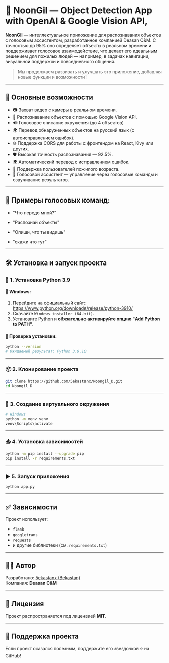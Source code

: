 # 🧠 NoonGil — Object Detection App with OpenAI & Google Vision API,

**NoonGil** — интеллектуальное приложение для распознавания объектов с голосовым ассистентом, разработанное компанией Deasan C&M. С точностью до 95% оно определяет объекты в реальном времени и поддерживает голосовое взаимодействие, что делает его идеальным решением для пожилых людей — например, в задачах навигации, визуальной поддержки и повседневного общения.

> Мы продолжаем развивать и улучшать это приложение, добавляя новые функции и возможности!

---

## 🚀 Основные возможности

- 📷 Захват видео с камеры в реальном времени.
- 🧠  Распознавание объектов с помощью Google Vision API.
- 🔊 Голосовое описание окружения (до 4 объектов)
- 🌍 Перевод обнаруженных объектов на русский язык (с автоисправлением ошибок).
- 🌐 Поддержка CORS для работы с фронтендом на React, Kivy или других.
- 🛡️ Высокая точность распознавания — 92.5%.
- 🌍 Автоматический перевод с исправлением ошибок.
- 👵 Поддержка пользователей пожилого возраста.
- 🎤 Голосовой ассистент — управление через голосовые команды и озвучивание результатов.

---

## 💬 Примеры голосовых команд:
- "Что передо мной?"

- "Распознай объекты"

- "Опиши, что ты видишь"

- "скажи что тут"

---

## 🛠️ Установка и запуск проекта

### 📌 1. Установка Python 3.9

#### 🔹 Windows:
1. Перейдите на официальный сайт: https://www.python.org/downloads/release/python-3910/
2. Скачайте `Windows installer (64-bit)`.
3. Установите Python и **обязательно активируйте опцию "Add Python to PATH"**.

#### 🔹 Проверка установки:
```bash
python --version
# Ожидаемый результат: Python 3.9.10
```

---

### 📦 2. Клонирование проекта

```bash
git clone https://github.com/5ekastanx/Noongil_D.git
cd Noongil_D
```
---

### 🧪 3. Создание виртуального окружения

```bash
# Windows
python -m venv venv
venv\Scripts\activate
```

---

### 📥 4. Установка зависимостей

```bash
python -m pip install --upgrade pip
pip install -r requirements.txt
```

---

### ▶️ 5. Запуск приложения

```bash
python app.py
```

---

## ✅ Зависимости

Проект использует:
- `flask`
- `googletrans`
- `requests`
- и другие библиотеки (см. `requirements.txt`)

---

## 👨‍💻 Автор

Разработано: [5ekastanx (Bekastan)](https://github.com/5ekastanx)  
Компания: **Deasan C&M**

---

## 📃 Лицензия

Проект распространяется под лицензией **MIT**.

---

## 🌟 Поддержка проекта

Если проект оказался полезным, поддержите его звездочкой ⭐ на GitHub!
